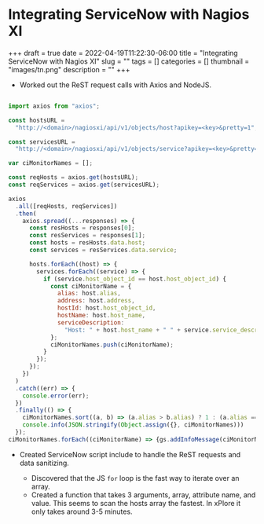 # Integrating ServiceNow with Nagios XI

+++
draft = true
date = 2022-04-19T11:22:30-06:00
title = "Integrating ServiceNow with Nagios XI"
slug = ""
tags = []
categories = []
thumbnail = "images/tn.png"
description = ""
+++

* Worked out the ReST request calls with Axios and NodeJS.

```js

import axios from "axios";

const hostsURL =
  "http://<domain>/nagiosxi/api/v1/objects/host?apikey=<key>&pretty=1";

const servicesURL =
  "http://<domain>/nagiosxi/api/v1/objects/service?apikey=<key>&pretty=1";

var ciMonitorNames = [];

const reqHosts = axios.get(hostsURL);
const reqServices = axios.get(servicesURL);

axios
  .all([reqHosts, reqServices])
  .then(
    axios.spread((...responses) => {
      const resHosts = responses[0];
      const resServices = responses[1];
      const hosts = resHosts.data.host;
      const services = resServices.data.service;

      hosts.forEach((host) => {
        services.forEach((service) => {
          if (service.host_object_id == host.host_object_id) {
            const ciMonitorName = {
              alias: host.alias,
              address: host.address,
              hostId: host.host_object_id,
              hostName: host.host_name,
              serviceDescription:
                "Host: " + host.host_name + " " + service.service_description,
            };
            ciMonitorNames.push(ciMonitorName);
          }
        });
      });
    })
  )
  .catch((err) => {
    console.error(err);
  })
  .finally(() => {
    ciMonitorNames.sort((a, b) => (a.alias > b.alias) ? 1 : (a.alias === b.alias) ? ((a.hostId > b.hostId) ? 1 : -1) : -1 )
    console.info(JSON.stringify(Object.assign({}, ciMonitorNames)))
  });
ciMonitorNames.forEach((ciMonitorName) => {gs.addInfoMessage(ciMonitorName.toString())});

```

* Created ServiceNow script include to handle the ReST requests and data sanitizing.

  * Discovered that the JS `for` loop is the fast way to iterate over an array.
  * Created a function that takes 3 arguments, array, attribute name, and value.  This seems to scan the hosts array the fastest.  In xPlore it only takes around 3-5 minutes.

